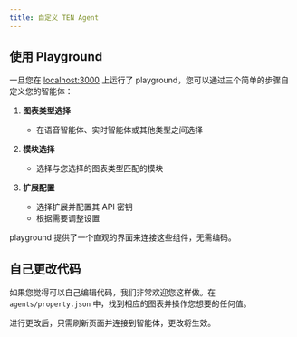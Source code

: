 ```yaml
---
title: 自定义 TEN Agent
---
```


## 使用 Playground

一旦您在 [localhost:3000](http://localhost:3000) 上运行了 playground，您可以通过三个简单的步骤自定义您的智能体：

1. **图表类型选择**

   - 在语音智能体、实时智能体或其他类型之间选择

2. **模块选择**

   - 选择与您选择的图表类型匹配的模块

3. **扩展配置**

   - 选择扩展并配置其 API 密钥
   - 根据需要调整设置

playground 提供了一个直观的界面来连接这些组件，无需编码。

## 自己更改代码

如果您觉得可以自己编辑代码，我们非常欢迎您这样做。在 `agents/property.json` 中，找到相应的图表并操作您想要的任何值。

进行更改后，只需刷新页面并连接到智能体，更改将生效。
